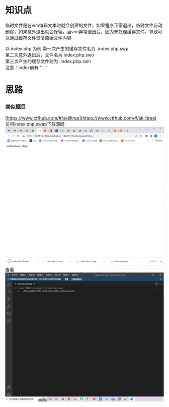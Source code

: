 # 知识点
临时文件是在vim编辑文本时就会创建的文件，如果程序正常退出，临时文件自动删除，如果意外退出就会保留，当vim异常退出后，因为未处理缓存文件，导致可以通过缓存文件恢复原始文件内容

以 index.php 为例 第一次产生的缓存文件名为 .index.php.swp<br />第二次意外退出后，文件名为.index.php.swo<br />第三次产生的缓存文件则为 .index.php.swn<br />注意：index前有 " . "
# 思路
### 类似题目
[https://www.ctfhub.com/#/skilltree](https://www.ctfhub.com/#/skilltree)<br />访问index.php.swap下载源码<br />![image.png](./images/20231017_2356391832.png)<br />查看<br />![image.png](./images/20231017_2356401491.png)
